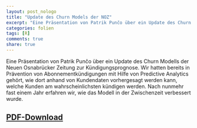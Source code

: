 ```yaml
---
layout: post_nologo
title: "Update des Churn Models der NOZ"
excerpt: "Eine Präsentation von Patrik Punčo über ein Update des Churn Modells der Neuen Osnabrücker Zeitung zur Kündigungsprognose. Wir hatten bereits in Prävention von Abonnementkündigungen mit Hilfe von Predictive Analytics gehört, wie dort anhand von Kundendaten vorhergesagt werden kann, welche Kunden am wahrscheinlichsten kündigen werden. Nach nunmehr fast einem Jahr erfahren wir, wie das Modell in der Zwischenzeit verbessert wurde."
categories: folien
tags: [R]
comments: true
share: true
---
```


Eine Präsentation von Patrik Punčo über ein Update des Churn Modells der Neuen Osnabrücker Zeitung zur Kündigungsprognose. Wir hatten bereits in Prävention von Abonnementkündigungen mit Hilfe von Predictive Analytics gehört, wie dort anhand von Kundendaten vorhergesagt werden kann, welche Kunden am wahrscheinlichsten kündigen werden. Nach nunmehr fast einem Jahr erfahren wir, wie das Modell in der Zwischenzeit verbessert wurde.

## [PDF-Download](https://github.com/R-und-DS-Meetup-Osnabrueck/R-und-DS-Meetup-Osnabrueck.github.io/blob/master/_downloads/churn_model2.pdf)
